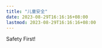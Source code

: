 ```yaml
---
title: "儿童安全"
date: 2023-08-29T16:16:16+08:00
lastmod: 2023-08-29T16:16:16+08:00
---
```


Safety First!

